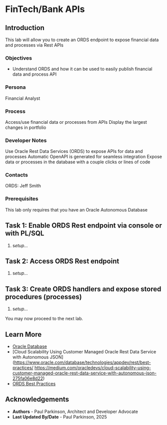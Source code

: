 # FinTech/Bank APIs

## Introduction

This lab will allow you to create an ORDS endpoint to expose financial data and processes via Rest APIs



### Objectives

-  Understand ORDS and how it can be used to easily publish financial data and process API

### Persona

Financial Analyst

### Process

Access/use financial data or processes from APIs
Display the largest changes in portfolio

### Developer Notes

Use Oracle Rest Data Services (ORDS) to expose APIs for data and processes
Automatic OpenAPI is generated for seamless integration
Expose data or processes in the database with a couple clicks or lines of code

### Contacts

ORDS: Jeff Smith

### Prerequisites

This lab only requires that you have an Oracle Autonomous Database

## Task 1: Enable ORDS Rest endpoint via console or with PL/SQL

1. s*etup...*



## Task 2: Access ORDS Rest endpoint

1. s*etup...*



## Task 3: Create ORDS handlers and expose stored procedures (processes)

1. s*etup...*




You may now proceed to the next lab.

## Learn More

* [Oracle Database](https://bit.ly/mswsdatabase)
* [Cloud Scalability Using Customer Managed Oracle Rest Data Service with Autonomous JSON](https://www.oracle.com/database/technologies/appdev/rest/best-practices/
  https://medium.com/oracledevs/cloud-scalability-using-customer-managed-oracle-rest-data-service-with-autonomous-json-275fa06e8d22)
* [ORDS Best Practices](https://www.oracle.com/database/technologies/appdev/rest/best-practices/)

## Acknowledgements
* **Authors** - Paul Parkinson, Architect and Developer Advocate
* **Last Updated By/Date** - Paul Parkinson, 2025

